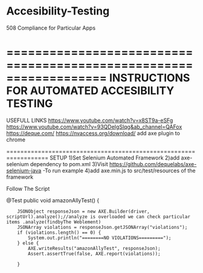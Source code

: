 # Accesibility-Testing
508 Compliance for Particular Apps


==================================================================
INSTRUCTIONS FOR AUTOMATED ACCESIBILITY TESTING
==================================================================

USEFULL LINKS
https://www.youtube.com/watch?v=x8ST9a-eSFg
https://www.youtube.com/watch?v=93QDeIgSlqg&ab_channel=QAFox
https://deque.com/
https://nvaccess.org/download/
add axe plugin to chrome

==================================================================
SETUP
1)Set Selenium Automated Framework
2)add axe-selenium dependency to pom.xml
3)Visit https://github.com/dequelabs/axe-selenium-java
		-To run example
4)add axe.min.js to src/test/resources of the framework


Follow The Script

 @Test
    public void amazonAllyTest() {

        JSONObject responseJson = new AXE.Builder(driver, scriptUrl).analyze();//analyze is overloaded we can check particular items .analyze(findbyThe Weblement)
        JSONArray violations = responseJson.getJSONArray("violations");
        if (violations.length() == 0) {
            System.out.println("========NO VIOLATIONS=========");
        } else {
            AXE.writeResults("amazonAllyTest", responseJson);
            Assert.assertTrue(false, AXE.report(violations));

        }
